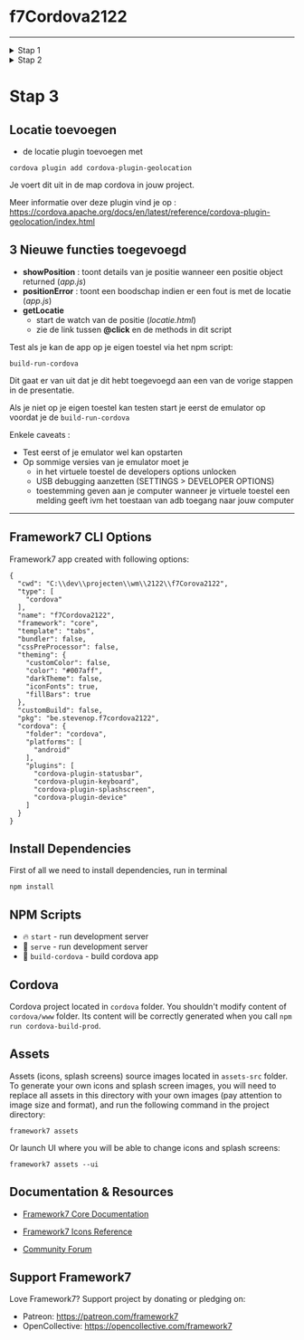 # f7Cordova2122

---
<details>
<summary>Stap 1</summary>

# Stap 1

## Stappen om tot deze versie van de app te komen :
 * framework7-cli cordova installeren
 ```
 npm i framework7-cli -g
 ```
 * aanmaken van de app via de CLI
 ```
 framework7 create --ui
 ```
 * kies in de UI die verschijnt de gewenste opties. 
   De opties staan hieronder beschreven.
 * indien het builden voor jou een foutmelding geeft ivm buildtools 31.0.0, verwijder dan (tijdelijk) buildtools versie 31 in je SDK manager in Android Studio.
</details>
<details>
<summary>Stap 2</summary>

# Stap 2

## 'Barebones' Framework7-app

In deze branch zijn een aantal bestanden en opties verwijderd, zodat we een meer 'lege' app hebben, vanwaar we kunnen opbouwen.

### Verwijderd 
 * in index.html
   * right panel
   * het icoontje om de right panel te openen :
     * id="view-home" > class="page" > class="navbar navbar-large" > class="navbar-inner" > ```div class="right"```
   * commentaar
   * content ivm een popup, panels, login-scherm  
 * de pages die we niet willen gebruiken verwijderd
   * plus die pages verwijderd uit ```routes.js```


### Aangepast 
 * Wat placeholders toegevoegd.
 * Een paar aanpassingen zodat de 'Home', 'Locatie' en 'Data' zichtbaar zijn in ```index.html```.
 * Een paar icoontjes :
   * https://framework7.io/icons/  -> F7 icons
   * https://material.io/resources/icons/?style=baseline -> MD icons
 * In app.js
   * De login scherm code (we hebben die verwijderd uit de html)
 * In routes.js
   * ```routes.js``` aanpassen voor de toegevoegde/verwijderde bestanden

## Toegevoegde bestanden
 * gegevens.html
 * locatie.html
</details>

# Stap 3
## Locatie toevoegen
 *  de locatie plugin toevoegen met 
 ```
 cordova plugin add cordova-plugin-geolocation
 ```
 Je voert dit uit in de map cordova in jouw project.

 Meer informatie over deze plugin vind je op : https://cordova.apache.org/docs/en/latest/reference/cordova-plugin-geolocation/index.html



## 3 Nieuwe functies toegevoegd 
  * **showPosition** : toont details van je positie wanneer een positie object returned (*app.js*)
  * **positionError** : toont een boodschap indien er een fout is met de locatie (*app.js*)
  * **getLocatie** 
    * start de watch van de positie (*locatie.html*)
    * zie de link tussen **@click** en de methods in dit script

Test als je kan de app op je eigen toestel via het npm script:
```
build-run-cordova
```
Dit gaat er van uit dat je dit hebt toegevoegd aan een van de vorige stappen in de presentatie.

Als je niet op je eigen toestel kan testen start je eerst de emulator op voordat je de `build-run-cordova`

Enkele caveats :

* Test eerst of je emulator wel kan opstarten
* Op sommige versies van je emulator moet je
  * in het virtuele toestel de developers options unlocken
  * USB debugging aanzetten (SETTINGS > DEVELOPER OPTIONS)
  * toestemming geven aan je computer wanneer je virtuele toestel een melding geeft ivm het toestaan van adb toegang naar jouw computer





---
## Framework7 CLI Options

Framework7 app created with following options:

```
{
  "cwd": "C:\\dev\\projecten\\wm\\2122\\f7Corova2122",
  "type": [
    "cordova"
  ],
  "name": "f7Cordova2122",
  "framework": "core",
  "template": "tabs",
  "bundler": false,
  "cssPreProcessor": false,
  "theming": {
    "customColor": false,
    "color": "#007aff",
    "darkTheme": false,
    "iconFonts": true,
    "fillBars": true
  },
  "customBuild": false,
  "pkg": "be.stevenop.f7cordova2122",
  "cordova": {
    "folder": "cordova",
    "platforms": [
      "android"
    ],
    "plugins": [
      "cordova-plugin-statusbar",
      "cordova-plugin-keyboard",
      "cordova-plugin-splashscreen",
      "cordova-plugin-device"
    ]
  }
}
```

## Install Dependencies

First of all we need to install dependencies, run in terminal
```
npm install
```

## NPM Scripts

* 🔥 `start` - run development server
* 🔧 `serve` - run development server
* 📱 `build-cordova` - build cordova app
## Cordova

Cordova project located in `cordova` folder. You shouldn't modify content of `cordova/www` folder. Its content will be correctly generated when you call `npm run cordova-build-prod`.





## Assets

Assets (icons, splash screens) source images located in `assets-src` folder. To generate your own icons and splash screen images, you will need to replace all assets in this directory with your own images (pay attention to image size and format), and run the following command in the project directory:

```
framework7 assets
```

Or launch UI where you will be able to change icons and splash screens:

```
framework7 assets --ui
```



## Documentation & Resources

* [Framework7 Core Documentation](https://framework7.io/docs/)



* [Framework7 Icons Reference](https://framework7.io/icons/)
* [Community Forum](https://forum.framework7.io)

## Support Framework7

Love Framework7? Support project by donating or pledging on:
- Patreon: https://patreon.com/framework7
- OpenCollective: https://opencollective.com/framework7